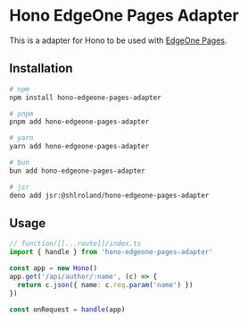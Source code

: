 # Hono EdgeOne Pages Adapter

This is a adapter for Hono to be used with [EdgeOne Pages](https://edgeone.ai/products/pages).

## Installation

```bash
# npm
npm install hono-edgeone-pages-adapter

# pnpm
pnpm add hono-edgeone-pages-adapter

# yarn
yarn add hono-edgeone-pages-adapter

# bun
bun add hono-edgeone-pages-adapter

# jsr
deno add jsr:@shlroland/hono-edgeone-pages-adapter
```

## Usage

```ts
// function/[[...route]]/index.ts
import { handle } from 'hono-edgeone-pages-adapter'

const app = new Hono()
app.get('/api/author/:name', (c) => {
  return c.json({ name: c.req.param('name') })
})

const onRequest = handle(app)
```

